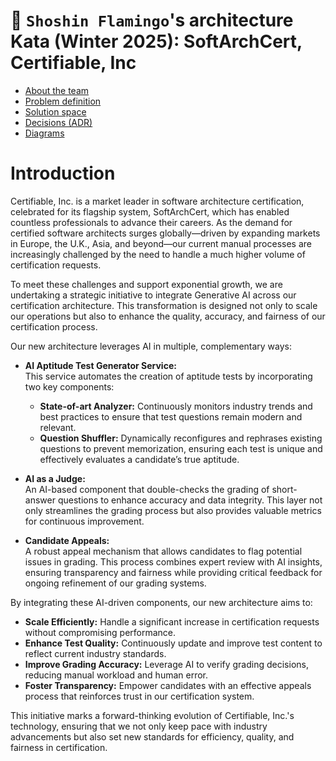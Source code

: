 # 🦩 `Shoshin Flamingo`'s architecture Kata (Winter 2025): SoftArchCert, Certifiable, Inc

* [About the team](1-about-the-team/README.md)
* [Problem definition](2-problem-space/README.md)
* [Solution space](3-solution-space/README.md)
* [Decisions (ADR)](4-decisions%20(ADRs)/README.md)
* [Diagrams](5-diagrams/README.md)

# Introduction

Certifiable, Inc. is a market leader in software architecture certification, celebrated for its flagship system, SoftArchCert, which has enabled countless professionals to advance their careers. As the demand for certified software architects surges globally—driven by expanding markets in Europe, the U.K., Asia, and beyond—our current manual processes are increasingly challenged by the need to handle a much higher volume of certification requests.

To meet these challenges and support exponential growth, we are undertaking a strategic initiative to integrate Generative AI across our certification architecture. This transformation is designed not only to scale our operations but also to enhance the quality, accuracy, and fairness of our certification process.

Our new architecture leverages AI in multiple, complementary ways:

- **AI Aptitude Test Generator Service:**  
  This service automates the creation of aptitude tests by incorporating two key components:
    - **State-of-art Analyzer:** Continuously monitors industry trends and best practices to ensure that test questions remain modern and relevant.
    - **Question Shuffler:** Dynamically reconfigures and rephrases existing questions to prevent memorization, ensuring each test is unique and effectively evaluates a candidate’s true aptitude.

- **AI as a Judge:**  
  An AI-based component that double-checks the grading of short-answer questions to enhance accuracy and data integrity. This layer not only streamlines the grading process but also provides valuable metrics for continuous improvement.

- **Candidate Appeals:**  
  A robust appeal mechanism that allows candidates to flag potential issues in grading. This process combines expert review with AI insights, ensuring transparency and fairness while providing critical feedback for ongoing refinement of our grading systems.

By integrating these AI-driven components, our new architecture aims to:
- **Scale Efficiently:** Handle a significant increase in certification requests without compromising performance.
- **Enhance Test Quality:** Continuously update and improve test content to reflect current industry standards.
- **Improve Grading Accuracy:** Leverage AI to verify grading decisions, reducing manual workload and human error.
- **Foster Transparency:** Empower candidates with an effective appeals process that reinforces trust in our certification system.

This initiative marks a forward-thinking evolution of Certifiable, Inc.'s technology, ensuring that we not only keep pace with industry advancements but also set new standards for efficiency, quality, and fairness in certification.
